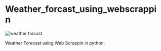 # Weather_forcast_using_webscrappin
![weather forcast](https://user-images.githubusercontent.com/111440650/189437706-7e55dc09-aff4-4874-a46c-bf7e25b11793.png)

Weather Forecast using Web Scrappin in python.

